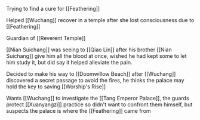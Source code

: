 Trying to find a cure for [[Feathering]]

Helped [[Wuchang]] recover in a temple after she lost consciousness due to [[Feathering]]

Guardian of [[Reverent Temple]]

[[Nian Suichang]] was seeing to [[Qiao Lin]] after his brother [[Nian Suichang]] give him all the blood at once, wished he had kept some to let him study it, but did say it helped alleviate the pain.

Decided to make his way to [[Doomwillow Beach]] after [[Wuchang]] discovered a secret passage to avoid the fires, he thinks the palace may hold the key to saving [[Worship's Rise]]

Wants [[Wuchang]] to investigate the [[Tang Emperor Palace]], the guards protect [[Xuanyangzi]] practice so didn't want to confront them himself, but suspects the palace is where the [[Feathering]] came from